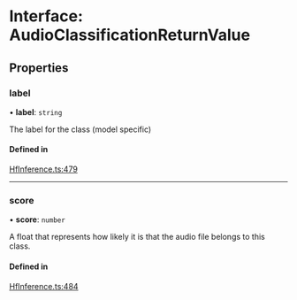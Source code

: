 
# Interface: AudioClassificationReturnValue

## Properties

### label

• **label**: `string`

The label for the class (model specific)

#### Defined in

[HfInference.ts:479](https://github.com/huggingface/huggingface.js/blob/main/packages/inference/src/HfInference.ts#L479)

___

### score

• **score**: `number`

A float that represents how likely it is that the audio file belongs to this class.

#### Defined in

[HfInference.ts:484](https://github.com/huggingface/huggingface.js/blob/main/packages/inference/src/HfInference.ts#L484)
